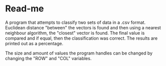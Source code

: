 # Read-me
A program that attempts to classify two sets of data in a .csv format. Euclidean distance "between" the vectors is found and then using a nearest neighbour algorithm, the "closest" vector is found. The final value is compared and if equal, then the classification was correct. The results are printed out as a percentage.


The size and amount of values the program handles can be changed by changing the "ROW" and "COL" variables.
